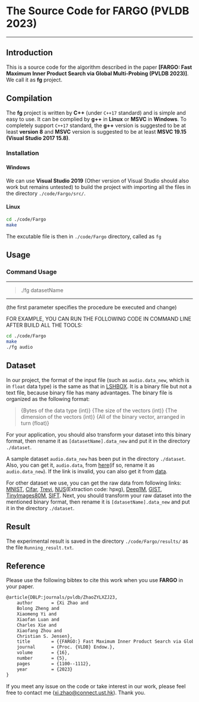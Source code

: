 # The Source Code for FARGO (PVLDB 2023)
-----------------------------------------------------------------------------------------------------------------
## Introduction
This is a source code for the algorithm described in the paper **[FARGO: Fast Maximum Inner Product Search via Global Multi-Probing (PVLDB 2023)]**. We call it as **fg** project.
## Compilation
The **fg** project is written by **C++** (under `C++17` standard) and is simple and easy to use. It can be complied by **g++** in **Linux** or **MSVC** in **Windows**. To completely support `C++17` standard, the **g++** version is suggested to be at least **version 8** and **MSVC** version is suggested to be at least **MSVC 19.15 (Visual Studio 2017 15.8)**.

### Installation
#### Windows
We can use **Visual Studio 2019** (Other version of Visual Studio should also work but remains untested) to build the project with importing all the files in the directory `./code/Fargo/src/`.

#### Linux
```bash
cd ./code/Fargo
make
```
The excutable file is then in `./code/Fargo` directory, called as `fg`

## Usage

### Command Usage

-------------------------------------------------------------------
> ./fg datasetName
-------------------------------------------------------------------
(the first parameter specifies the procedure be executed and change)

FOR EXAMPLE, YOU CAN RUN THE FOLLOWING CODE IN COMMAND LINE AFTER BUILD ALL THE TOOLS:

```bash
cd ./code/Fargo
make
./fg audio
```

## Dataset

In our project, the format of the input file (such as `audio.data_new`, which is in `float` data type) is the same as that in [LSHBOX](https://github.com/RSIA-LIESMARS-WHU/LSHBOX). It is a binary file but not a text file, because binary file has many advantages. The binary file is organized as the following format:

>{Bytes of the data type (int)} {The size of the vectors (int)} {The dimension of the vectors (int)} {All of the binary vector, arranged in turn (float)}


For your application, you should also transform your dataset into this binary format, then rename it as `[datasetName].data_new` and put it in the directory `./dataset`.

A sample dataset `audio.data_new` has been put in the directory `./dataset`.
Also, you can get it, `audio.data`, from [here](http://www.cs.princeton.edu/cass/audio.tar.gz)(if so, rename it as `audio.data_new`). If the link is invalid, you can also get it from [data](https://github.com/RSIA-LIESMARS-WHU/LSHBOX-sample-data).

For other dataset we use, you can get the raw data from following links: [MNIST](http://yann.lecun.com/exdb/mnist/index.html), [Cifar](http://www.cs.toronto.edu/~kriz/cifar.html), [Trevi](http://phototour.cs.washington.edu/patches/default.htm), [NUS](https://pan.baidu.com/share/init?surl=kVKfXFx)(Extraction code: hpxg), [Deep1M](https://www.cse.cuhk.edu.hk/systems/hash/gqr/dataset/deep1M.tar.gz), [GIST](http://corpus-texmex.irisa.fr/), [TinyImages80M](https://hyper.ai/tracker/download?torrent=6552), [SIFT](http://corpus-texmex.irisa.fr/). Next, you should transform your raw dataset into the mentioned binary format, then rename it is `[datasetName].data_new` and put it in the directory `./dataset`.


## Result
The experimental result is saved in the directory `./code/Fargo/results/` as the file `Running_result.txt`.



## Reference
Please use the following bibtex to cite this work when you use **FARGO** in your paper.
```tex
@article{DBLP:journals/pvldb/ZhaoZYLXZJ23,
	author       = {Xi Zhao and
	Bolong Zheng and
	Xiaomeng Yi and
	Xiaofan Luan and
	Charles Xie and
	Xiaofang Zhou and
	Christian S. Jensen},
	title        = {{FARGO:} Fast Maximum Inner Product Search via Global Multi-Probing},
	journal      = {Proc. {VLDB} Endow.},
	volume       = {16},
	number       = {5},
	pages        = {1100--1112},
	year         = {2023}
}
```
If you meet any issue on the code or take interest in our work, please feel free to contact me (xi.zhao@connect.ust.hk). Thank you.
